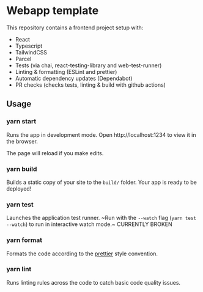 # Webapp template

This repository contains a frontend project setup with:
- React
- Typescript
- TailwindCSS
- Parcel
- Tests (via chai, react-testing-library and web-test-runner)
- Linting & formatting (ESLint and prettier)
- Automatic dependency updates (Dependabot)
- PR checks (checks tests, linting & build with github actions)

## Usage

### yarn start

Runs the app in development mode.
Open http://localhost:1234 to view it in the browser.

The page will reload if you make edits.

### yarn build

Builds a static copy of your site to the `build/` folder.
Your app is ready to be deployed!

### yarn test

Launches the application test runner.
~Run with the `--watch` flag (`yarn test --watch`) to run in interactive watch mode.~ CURRENTLY BROKEN

### yarn format

Formats the code according to the [prettier](https://prettier.io/) style convention.

### yarn lint

Runs linting rules across the code to catch basic code quality issues.
